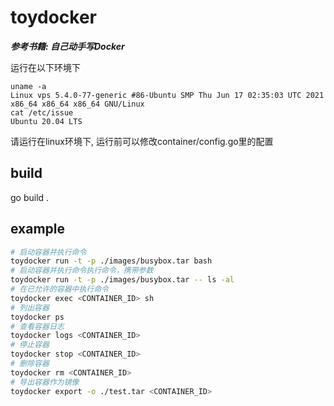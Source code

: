 # toydocker
***参考书籍: 自己动手写Docker***

运行在以下环境下
```
uname -a
Linux vps 5.4.0-77-generic #86-Ubuntu SMP Thu Jun 17 02:35:03 UTC 2021 x86_64 x86_64 x86_64 GNU/Linux
cat /etc/issue
Ubuntu 20.04 LTS
```
请运行在linux环境下, 运行前可以修改container/config.go里的配置

## build
go build .


## example
```bash
# 启动容器并执行命令
toydocker run -t -p ./images/busybox.tar bash
# 启动容器并执行命令执行命令，携带参数
toydocker run -t -p ./images/busybox.tar -- ls -al
# 在已允许的容器中执行命令
toydocker exec <CONTAINER_ID> sh
# 列出容器
toydocker ps
# 查看容器日志
toydocker logs <CONTAINER_ID>
# 停止容器
toydocker stop <CONTAINER_ID>
# 删除容器
toydocker rm <CONTAINER_ID>
# 导出容器作为镜像
toydocker export -o ./test.tar <CONTAINER_ID>
```

